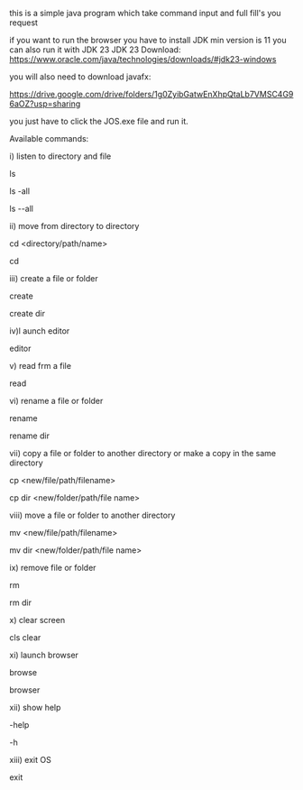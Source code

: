 this is a simple java program which take command input and full fill's you request

if you want to run the browser you have to install JDK min version is 11 you can also run it with JDK 23
JDK 23 Download:
               https://www.oracle.com/java/technologies/downloads/#jdk23-windows
               
you will also need to download javafx:

https://drive.google.com/drive/folders/1g0ZyibGatwEnXhpQtaLb7VMSC4G96aOZ?usp=sharing
               
you just have to click the JOS.exe file and run it.

Available commands:

i) listen to directory and file

ls

ls -all

ls --all

ii) move from directory to directory

cd <directory/path/name>

cd

iii) create a file or folder

create <file name>

create dir <folder name>

iv)l aunch editor

editor

v) read frm a file

read <file name>

vi) rename a file or folder

rename <oldName> <newName>

rename dir <oldName> <newName>

vii) copy a file or folder to another directory or make a copy in the same directory

cp <file name> <new/file/path/filename>

cp dir <folder name> <new/folder/path/file name>

viii) move a file or folder to another directory

mv <file name> <new/file/path/filename>

mv dir <folder name> <new/folder/path/file name>

ix) remove file or folder

rm <file name>

rm dir <folder name>

x) clear screen

cls
clear

xi) launch browser

browse

browser

xii) show help

-help

-h

xiii) exit OS

exit
